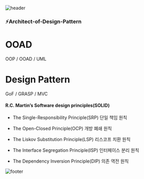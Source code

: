<!--
**dgreghub/dgreghub** is a ✨ _special_ ✨ repository because its `README.md` (this file) appears on your GitHub profile.

Here are some ideas to get you started:

- 🔭 I’m currently working on ...
- 🌱 I’m currently learning ...
- 👯 I’m looking to collaborate on ...
- 🤔 I’m looking for help with ...
- 💬 Ask me about ...
- 📫 How to reach me: ...
- 😄 Pronouns: ...
- ⚡ Fun fact: ...
-->
![header](https://capsule-render.vercel.app/api?type=wave&color=timeGradient&height=300&section=header&text=OneDayOneCommit&fontSize=45)
<h3>⚡Architect-of-Design-Pattern</h3>
<p>

# OOAD
  OOP / OOAD / UML

# Design Pattern
  GoF / GRASP / MVC 

<h4>R.C. Martin’s Software design principles(SOLID)</h4>
 
 - The Single-Responsibility Principle(SRP) 단일 책임 원칙

 - The Open-Closed Principle(OCP) 개방 폐쇄 원칙

 - The Liskov Substitution Principle(LSP) 리스코프 치환 원칙
 
 - The Interface Segregation Principle(ISP) 인터페이스 분리 원칙
 
 - The Dependency Inversion Principle(DIP) 의존 역전 원칙


![footer](https://capsule-render.vercel.app/api?type=wave&color=timeGradient&height=200&section=footer&fontSize=90)

